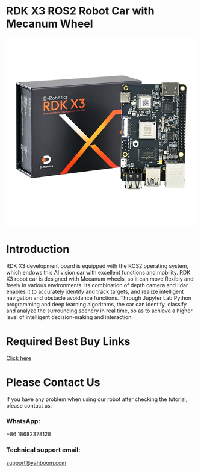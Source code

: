 # RDK X3 ROS2 Robot Car with Mecanum Wheel
![](https://github.com/YahboomTechnology/RDK-X3-Board/blob/main/RDK-X3-Board.jpg)
# Introduction
RDK X3 development board is equipped with the ROS2 operating system, which endows this AI vision car with excellent functions and mobility. RDK X3 robot car is designed with Mecanum wheels, so it can move flexibly and freely in various environments. Its combination of depth camera and lidar enables it to accurately identify and track targets, and realize intelligent navigation and obstacle avoidance functions. Through Jupyter Lab Python programming and deep learning algorithms, the car can identify, classify and analyze the surrounding scenery in real time, so as to achieve a higher level of intelligent decision-making and interaction.


# Required Best Buy Links
[Click here](https://category.yahboom.net/products/rdk_x3)

# Please Contact Us
If you have any problem when using our robot after checking the tutorial, please contact us.

### WhatsApp:
+86 18682378128

### Technical support email: 
support@yahboom.com

